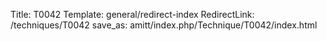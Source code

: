 Title: T0042
Template: general/redirect-index
RedirectLink: /techniques/T0042
save_as: amitt/index.php/Technique/T0042/index.html